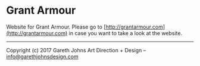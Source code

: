 # Grant Armour

Website for Grant Armour. Please go to [http://grantarmour.com](http://grantarmour.com) in case you want to take a look at the website.

* * *

Copyright (c) 2017 Gareth Johns Art Direction + Design – info@garethjohnsdesign.com